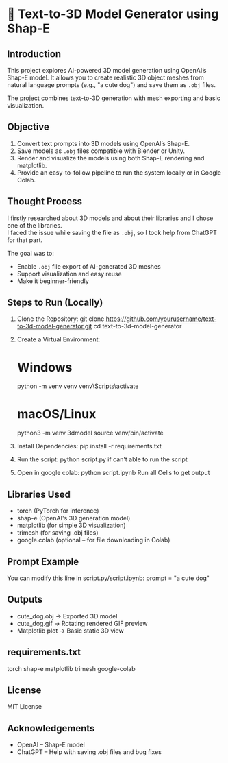 🧠 Text-to-3D Model Generator using Shap-E
=========================================

Introduction
------------
This project explores AI-powered 3D model generation using OpenAI’s Shap-E model. 
It allows you to create realistic 3D object meshes from natural language prompts 
(e.g., "a cute dog") and save them as `.obj` files.

The project combines text-to-3D generation with mesh exporting and basic visualization.

Objective
---------
1. Convert text prompts into 3D models using OpenAI’s Shap-E.
2. Save models as `.obj` files compatible with Blender or Unity.
3. Render and visualize the models using both Shap-E rendering and matplotlib.
4. Provide an easy-to-follow pipeline to run the system locally or in Google Colab.

Thought Process
---------------
I firstly researched about 3D models and about their libraries and I chose one of the libraries.  
I faced the issue while saving the file as `.obj`, so I took help from ChatGPT for that part.

The goal was to:
- Enable `.obj` file export of AI-generated 3D meshes
- Support visualization and easy reuse
- Make it beginner-friendly

Steps to Run (Locally)
-----------------------
1. Clone the Repository:
   git clone https://github.com/yourusername/text-to-3d-model-generator.git
   cd text-to-3d-model-generator

2. Create a Virtual Environment:
   # Windows
   python -m venv venv
   venv\Scripts\activate

   # macOS/Linux
   python3 -m venv 3dmodel
   source venv/bin/activate

3. Install Dependencies:
   pip install -r requirements.txt

4. Run the script:
   python script.py
if can't able to run the script
5. Open in google colab:
   python script.ipynb
   Run all Cells to get output

Libraries Used
--------------
- torch            (PyTorch for inference)
- shap-e           (OpenAI's 3D generation model)
- matplotlib       (for simple 3D visualization)
- trimesh          (for saving .obj files)
- google.colab     (optional – for file downloading in Colab)

Prompt Example
--------------
You can modify this line in script.py/script.ipynb:
   prompt = "a cute dog"

Outputs
-------
- cute_dog.obj       → Exported 3D model
- cute_dog.gif       → Rotating rendered GIF preview
- Matplotlib plot    → Basic static 3D view

requirements.txt
----------------
torch
shap-e
matplotlib
trimesh
google-colab

License
-------
MIT License

Acknowledgements
----------------
- OpenAI – Shap-E model
- ChatGPT – Help with saving .obj files and bug fixes

